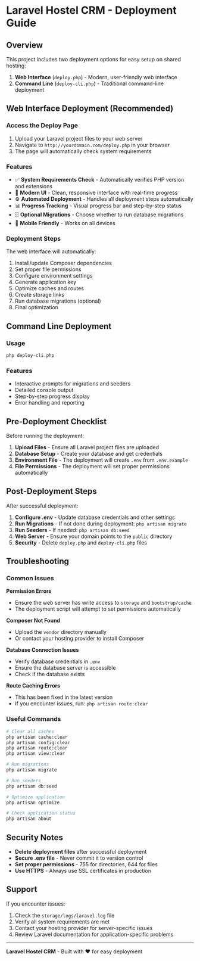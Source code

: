 # Laravel Hostel CRM - Deployment Guide

## Overview

This project includes two deployment options for easy setup on shared hosting:

1. **Web Interface** (`deploy.php`) - Modern, user-friendly web interface
2. **Command Line** (`deploy-cli.php`) - Traditional command-line deployment

## Web Interface Deployment (Recommended)

### Access the Deploy Page
1. Upload your Laravel project files to your web server
2. Navigate to `http://yourdomain.com/deploy.php` in your browser
3. The page will automatically check system requirements

### Features
- ✅ **System Requirements Check** - Automatically verifies PHP version and extensions
- 🎨 **Modern UI** - Clean, responsive interface with real-time progress
- ⚙️ **Automated Deployment** - Handles all deployment steps automatically
- 📊 **Progress Tracking** - Visual progress bar and step-by-step status
- 🗄️ **Optional Migrations** - Choose whether to run database migrations
- 📱 **Mobile Friendly** - Works on all devices

### Deployment Steps
The web interface will automatically:
1. Install/update Composer dependencies
2. Set proper file permissions
3. Configure environment settings
4. Generate application key
5. Optimize caches and routes
6. Create storage links
7. Run database migrations (optional)
8. Final optimization

## Command Line Deployment

### Usage
```bash
php deploy-cli.php
```

### Features
- Interactive prompts for migrations and seeders
- Detailed console output
- Step-by-step progress display
- Error handling and reporting

## Pre-Deployment Checklist

Before running the deployment:

1. **Upload Files** - Ensure all Laravel project files are uploaded
2. **Database Setup** - Create your database and get credentials
3. **Environment File** - The deployment will create `.env` from `.env.example`
4. **File Permissions** - The deployment will set proper permissions automatically

## Post-Deployment Steps

After successful deployment:

1. **Configure .env** - Update database credentials and other settings
2. **Run Migrations** - If not done during deployment: `php artisan migrate`
3. **Run Seeders** - If needed: `php artisan db:seed`
4. **Web Server** - Ensure your domain points to the `public` directory
5. **Security** - Delete `deploy.php` and `deploy-cli.php` files

## Troubleshooting

### Common Issues

**Permission Errors**
- Ensure the web server has write access to `storage` and `bootstrap/cache`
- The deployment script will attempt to set permissions automatically

**Composer Not Found**
- Upload the `vendor` directory manually
- Or contact your hosting provider to install Composer

**Database Connection Issues**
- Verify database credentials in `.env`
- Ensure the database server is accessible
- Check if the database exists

**Route Caching Errors**
- This has been fixed in the latest version
- If you encounter issues, run: `php artisan route:clear`

### Useful Commands

```bash
# Clear all caches
php artisan cache:clear
php artisan config:clear
php artisan route:clear
php artisan view:clear

# Run migrations
php artisan migrate

# Run seeders
php artisan db:seed

# Optimize application
php artisan optimize

# Check application status
php artisan about
```

## Security Notes

- **Delete deployment files** after successful deployment
- **Secure .env file** - Never commit it to version control
- **Set proper permissions** - 755 for directories, 644 for files
- **Use HTTPS** - Always use SSL certificates in production

## Support

If you encounter issues:
1. Check the `storage/logs/laravel.log` file
2. Verify all system requirements are met
3. Contact your hosting provider for server-specific issues
4. Review Laravel documentation for application-specific problems

---

**Laravel Hostel CRM** - Built with ❤️ for easy deployment
